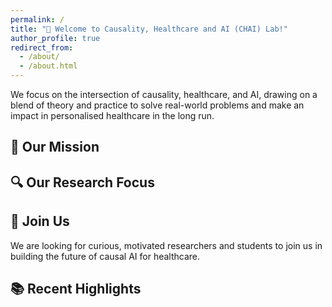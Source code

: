 ```yaml
---
permalink: /
title: "🧠 Welcome to Causality, Healthcare and AI (CHAI) Lab!"
author_profile: true
redirect_from: 
  - /about/
  - /about.html
---
```


We focus on the intersection of causality, healthcare, and AI, drawing on a blend of theory and practice to solve real-world problems and make an impact in personalised healthcare in the long run.

<h2>🎯 Our Mission</h2>

<h2>🔍 Our Research Focus</h2>

<h2>📢 Join Us</h2>
We are looking for curious, motivated researchers and students to join us in building the future of causal AI for healthcare.

<h2>📚 Recent Highlights</h2>


